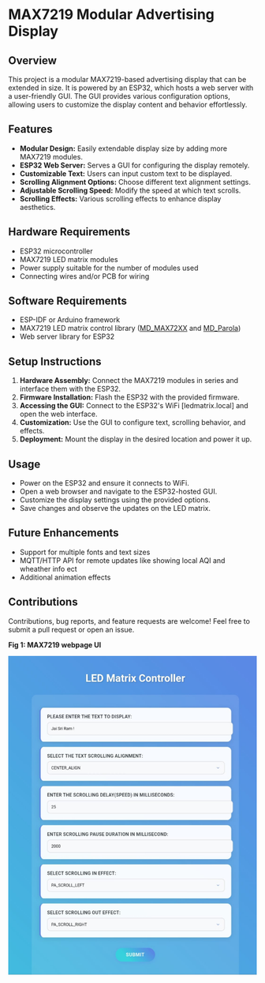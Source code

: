 # MAX7219 Modular Advertising Display

## Overview
This project is a modular MAX7219-based advertising display that can be extended in size. It is powered by an ESP32, which hosts a web server with a user-friendly GUI. The GUI provides various configuration options, allowing users to customize the display content and behavior effortlessly.

## Features
- **Modular Design:** Easily extendable display size by adding more MAX7219 modules.
- **ESP32 Web Server:** Serves a GUI for configuring the display remotely.
- **Customizable Text:** Users can input custom text to be displayed.
- **Scrolling Alignment Options:** Choose different text alignment settings.
- **Adjustable Scrolling Speed:** Modify the speed at which text scrolls.
- **Scrolling Effects:** Various scrolling effects to enhance display aesthetics.

## Hardware Requirements
- ESP32 microcontroller
- MAX7219 LED matrix modules
- Power supply suitable for the number of modules used
- Connecting wires and/or PCB for wiring

## Software Requirements
- ESP-IDF or Arduino framework
- MAX7219 LED matrix control library ([MD_MAX72XX](https://github.com/MajicDesigns/MD_MAX72XX) and [MD_Parola](https://github.com/MajicDesigns/MD_Parola))
- Web server library for ESP32

## Setup Instructions
1. **Hardware Assembly:** Connect the MAX7219 modules in series and interface them with the ESP32.
2. **Firmware Installation:** Flash the ESP32 with the provided firmware.
3. **Accessing the GUI:** Connect to the ESP32's WiFi [ledmatrix.local] and open the web interface.
4. **Customization:** Use the GUI to configure text, scrolling behavior, and effects.
5. **Deployment:** Mount the display in the desired location and power it up.

## Usage
- Power on the ESP32 and ensure it connects to WiFi.
- Open a web browser and navigate to the ESP32-hosted GUI.
- Customize the display settings using the provided options.
- Save changes and observe the updates on the LED matrix.

## Future Enhancements
- Support for multiple fonts and text sizes
- MQTT/HTTP API for remote updates like showing local AQI and wheather info ect
- Additional animation effects

## Contributions
Contributions, bug reports, and feature requests are welcome! Feel free to submit a pull request or open an issue.


**Fig 1: MAX7219 webpage UI**

![MAX7219 Display](assets/ledmatrix.jpeg)

